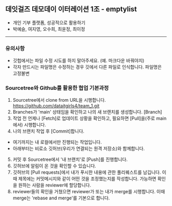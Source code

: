 ## 데잇걸즈 데모데이 이터레이션 1조 - emptylist
- 개인 기부 플랫폼, 성공적으로 활용하기
- 박예슬, 여지영, 오수희, 최윤정, 최이정
---
### 유의사항
* 깃헙에서는 파일 수정 시도를 하지 말아주세요. (예. 마크다운 바꿔야지)
* 각자 만드시는 파일명은 수정하는 경우 깃에서 다른 파일로 인식합니다. 파일명은 고정불변

### Sourcetree와 Github를 활용한 협업 기본과정
1. Sourcetree에서 clone from URL을 시행합니다. https://github.com/dataitgirls4/team_1.git
2. Branches가 'main' 상태임을 확인하고 나의 새 브랜치를 생성합니다. [Branch]
3. 작업 전 언제나 [Fetch]로 업데이트 상황을 확인하고, 필요하면 [Pull]을(주로 main에서) 시행합니다.
4. 나의 브랜치 작업 후 [Commit]합니다.

- 여기까지는 내 로컬에서만 진행되는 작업입니다.
- 아래부터는 비로소 깃허브(우리가 연결되는 원격 저장소)와 함께합니다.

5. 커밋 후 Sourcetree에서 '내 브랜치'로 [Push]를 진행합니다.
6. 깃허브에 알림이 온 것을 확인할 수 있습니다.
7. 깃허브의 [Pull requests]에서 내가 푸시한 내용에 관한 풀리퀘스트를 남깁니다. 이때 제목에는 커밋메시지와 같이 어떤 것을 조정했는지를 작성합니다. 가능하면 확인을 원하는 사람을 reviewer에 할당합니다.
8. reviewer들의 확인을 거쳤으면 reviewer가 또는 내가 merge를 시행합니다. 이때 merge는 'rebase and merge'를 기본으로 합니다.